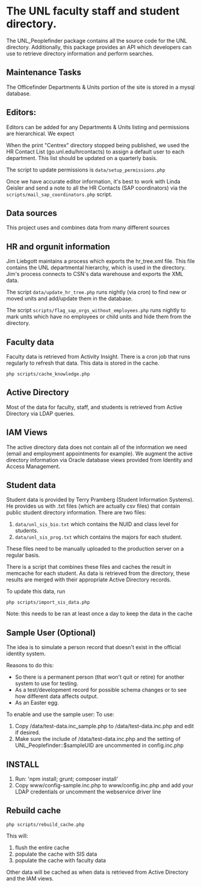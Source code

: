 # The UNL faculty staff and student directory.

The UNL_Peoplefinder package contains all the source code for the UNL directory.
Additionally, this package provides an API which developers can use to retrieve
directory information and perform searches.

## Maintenance Tasks

The Officefinder Departments & Units portion of the site is stored in a mysql database.

## Editors:

Editors can be added for any Departments & Units listing and permissions are
hierarchical. We expect 

When the print "Centrex" directory stopped being published, we used the HR
Contact List (go.unl.edu/hrcontacts) to assign a default user to each
department. This list should be updated on a quarterly basis.

The script to update permissions is `data/setup_permissions.php`

Once we have accurate editor information, it's best to work with Linda Geisler
and send a note to all the HR Contacts (SAP coordinators) via the
`scripts/mail_sap_coordinators.php` script.

## Data sources

This project uses and combines data from many different sources

## HR and orgunit information

Jim Liebgott maintains a process which exports the hr_tree.xml file. This file
contains the UNL departmental hierarchy, which is used in the directory.
Jim's process connects to CSN's data warehouse and exports the XML data.

The script `data/update_hr_tree.php` runs nightly (via cron) to find new or
moved units and add/update them in the database. 

The script `scripts/flag_sap_orgs_without_employees.php` runs nightly to mark
units which have no employees or child units and hide them from the directory.

## Faculty data

Faculty data is retrieved from Activity Insight. There is a cron job that runs regularly to refresh that data. This data is stored in the cache.

```
php scripts/cache_knowledge.php
```

## Active Directory

Most of the data for faculty, staff, and students is retrieved from Active Directory via LDAP queries.

## IAM Views

The active directory data does not contain all of the information we need (email and employment appointments for example). We augment the active directory information via Oracle database views provided from Identity and Access Management.

## Student data

Student data is provided by Terry Pramberg (Student Information Systems). He provides us with .txt files (which are actually csv files) that contain public student directory information. There are two files:

1) `data/unl_sis_bio.txt` which contains the NUID and class level for students.
2) `data/unl_sis_prog.txt` which contains the majors for each student.

These files need to be manually uploaded to the production server on a regular basis.

There is a script that combines these files and caches the result in memcache for each student. As data is retrieved from the directory, these results are merged with their appropriate Active Directory records.

To update this data, run

```
php scripts/import_sis_data.php
```

Note: this needs to be ran at least once a day to keep the data in the cache

## Sample User (Optional)

The idea is to simulate a person record that doesn't exist in the official identity system.

Reasons to do this:
- So there is a permanent person (that won't quit or retire) for another system to use for testing.
- As a test/development record for possible schema changes or to see how different data affects output.
- As an Easter egg.

To enable and use the sample user:
To use:
1) Copy /data/test-data.inc_sample.php to /data/test-data.inc.php and edit if desired.
2) Make sure the include of /data/test-data.inc.php and the setting of UNL_Peoplefinder::$sampleUID are uncommented in config.inc.php


## INSTALL

1) Run: 'npm install; grunt; composer install'
2) Copy www/config-sample.inc.php to www/config.inc.php and add your LDAP credentials or uncomment the webservice driver line


## Rebuild cache

```
php scripts/rebuild_cache.php
```

This will:
1) flush the entire cache
2) populate the cache with SIS data
2) populate the cache with faculty data

Other data will be cached as when data is retrieved from Active Directory and the IAM views.
